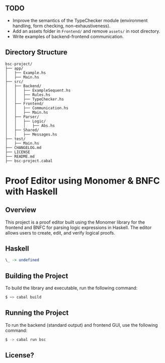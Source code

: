 ## TODO

- Improve the semantics of the TypeChecker module (environment handling, form checking, non-exhaustiveness).
- Add an assets folder in `Frontend/` and remove `assets/` in root directory.
- Write examples of backend-frontend communication.

## Directory Structure

```
bsc-project/
├── app/
│   ├── Example.hs
│   ├── Main.hs
├── src/
│   ├── Backend/
│   │   ├── ExampleSequent.hs
│   │   ├── Rules.hs
│   │   ├── TypeChecker.hs
│   ├── Frontend/
│   │   ├── Communication.hs
│   │   ├── Main.hs
│   ├── Parser/
│   │   ├── Logic/
│   │   │   ├── Abs.hs
│   ├── Shared/
│   │   ├── Messages.hs
├── test/
│   ├── Main.hs
├── CHANGELOG.md
├── LICENSE
├── README.md
├── bsc-project.cabal
```


# Proof Editor using Monomer & BNFC with Haskell

## Overview

This project is a proof editor built using the Monomer library for the frontend and BNFC for parsing logic expressions in Haskell. The editor allows users to create, edit, and verify logical proofs.

## Haskell

```haskell
\_ -> undefined
```

## Building the Project

To build the library and executable, run the following command:

```bash
$ ~> cabal build
```

## Running the Project

To run the backend (standard output) and frontend GUI, use the following command:

```bash
$ -> cabal run bsc
```


## License?

